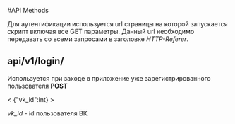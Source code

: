 #API Methods

Для аутентификации используется url страницы на которой запускается скрипт включая все GET параметры. Данный url необходимо передавать со всеми запросами в заголовке *HTTP-Referer*.

## api/v1/login/
Используется при заходе в приложение уже зарегистрированного пользователя
**POST**

< {"vk_id":int} >

*vk_id* - id пользователя ВК
